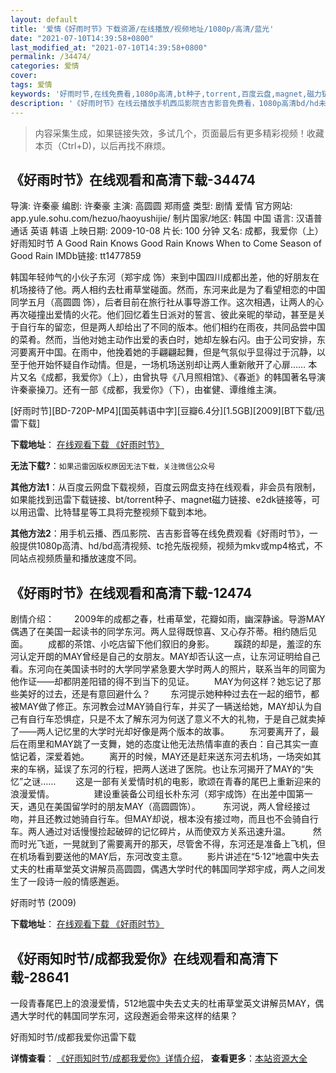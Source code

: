 ```yaml
---
layout: default
title: '爱情《好雨时节》下载资源/在线播放/视频地址/1080p/高清/蓝光'
date: "2021-07-10T14:39:58+0800"
last_modified_at: "2021-07-10T14:39:58+0800"
permalink: /34474/
categories: 爱情
cover:
tags: 爱情
keywords: '好雨时节,在线免费看,1080p高清,bt种子,torrent,百度云盘,magnet,磁力链,迅雷下载资源'
description: '《好雨时节》在线云播放手机西瓜影院吉吉影音免费看，1080p高清bd/hd未删减完整版和tc抢先枪版，mkv/mp4格式，附带bt/torrent种子、magnet/磁力链、百度云盘、网盘资源迅雷下载链接'
---
```


>内容采集生成，如果链接失效，多试几个，页面最后有更多精彩视频！收藏本页（Ctrl+D)，以后再找不麻烦。


## 《好雨时节》在线观看和高清下载-34474

导演: 许秦豪 编剧: 许秦豪 主演: 高圆圆 郑雨盛 类型: 剧情 爱情 官方网站: app.yule.sohu.com/hezuo/haoyushijie/ 制片国家/地区: 韩国 中国 语言: 汉语普通话 英语 韩语 上映日期: 2009-10-08 片长: 100 分钟 又名: 成都，我爱你（上） 好雨知时节 A Good Rain Knows Good Rain Knows When to Come Season of Good Rain IMDb链接: tt1477859

韩国年轻帅气的小伙子东河（郑宇成 饰）来到中国四川成都出差，他的好朋友在机场接待了他。两人相约去杜甫草堂碰面。然而，东河来此是为了看望相恋的中国同学五月（高圆圆 饰），后者目前在旅行社从事导游工作。这次相遇，让两人的心再次碰撞出爱情的火花。他们回忆着生日派对的誓言、彼此亲昵的举动，甚至是关于自行车的留恋，但是两人却给出了不同的版本。他们相约在雨夜，共同品尝中国的菜肴。然而，当他对她主动作出爱的表白时，她却左躲右闪。由于公司安排，东河要离开中国。在雨中，他挽着她的手翩翩起舞，但是气氛似乎显得过于沉静，以至于他开始怀疑自作动情。但是，一场机场送别却让两人重新敞开了心扉…… 本片又名《成都，我爱你》（上），由曾执导《八月照相馆》、《春逝》的韩国著名导演许秦豪操刀。还有一部《成都，我爱你》（下），由崔健、谭维维主演。


[好雨时节][BD-720P-MP4][国英韩语中字][豆瓣6.4分][1.5GB][2009][BT下载/迅雷下载]

**下载地址**： [在线观看下载 《好雨时节》](https://www.btdx8.com/torrent/season_of_good_rain_2009.html) 


**无法下载?**：`如果迅雷因版权原因无法下载，关注微信公众号 `

**其他方法1**：从百度云网盘下载视频，百度云网盘支持在线观看，非会员有限制，如果能找到迅雷下载链接、bt/torrent种子、magnet磁力链接、e2dk链接等，可以用迅雷、比特彗星等工具将完整视频下载到本地。

**其他方法2**：用手机云播、西瓜影院、吉吉影音等在线免费观看《好雨时节》，一般提供1080p高清、hd/bd高清视频、tc抢先版视频，视频为mkv或mp4格式，不同站点视频质量和播放速度不同。


## 《好雨时节》在线观看和高清下载-12474

剧情介绍： 　　2009年的成都之春，杜甫草堂，花瓣如雨，幽深静谧。导游MAY偶遇了在美国一起读书的同学东河。两人显得既惊喜、又心存芥蒂。相约随后见面。 　　成都的茶馆、小吃店留下他们叙旧的身影。 　　蹊跷的却是，羞涩的东河认定开朗的MAY曾经是自己的女朋友。MAY却否认这一点，让东河证明给自己看。东河向在美国读书时的大学同学紧急要大学时两人的照片，联系当年的同窗为他作证——却都阴差阳错的得不到当下的见证。 　　MAY为何这样？她忘记了那些美好的过去，还是有意回避什么？ 　　东河提示她种种过去在一起的细节，都被MAY做了修正。东河教会过MAY骑自行车，并买了一辆送给她，MAY却认为自己有自行车恐惧症，只是不太了解东河为何送了意义不大的礼物，于是自己就卖掉了——两人记忆里的大学时光却好像是两个版本的故事。 　　东河要离开了，最后在雨里和MAY跳了一支舞，她的态度让他无法热情率直的表白：自己其实一直惦记着，深爱着她。 　　离开的时候，MAY还是赶来送东河去机场，一场突如其来的车祸，延误了东河的行程，把两人送进了医院。也让东河揭开了MAY的“失忆”之谜…… 　　这是一部有关爱情时机的电影，歌颂在青春的尾巴上重新迎来的浪漫爱情。 　　 　　建设重装备公司组长朴东河（郑宇成饰）在出差中国第一天，遇见在美国留学时的朋友MAY（高圆圆饰）。  　　东河说，两人曾经接过吻，并且还教过她骑自行车。但MAY却说，根本没有接过吻，而且也不会骑自行车。两人通过对话慢慢捡起破碎的记忆碎片，从而使双方关系迅速升温。  　　然而时光飞逝，一晃就到了需要离开的那天，尽管舍不得，东河还是准备上飞机，但在机场看到要送他的MAY后，东河改变主意。 　　影片讲述在“5·12”地震中失去丈夫的杜甫草堂英文讲解员高圆圆，偶遇大学时代的韩国同学郑宇成，两人之间发生了一段诗一般的情感邂逅。


好雨时节 (2009)

**下载地址**： [在线观看下载 《好雨时节》](https://www.btbtdy.me/btdy/dy6888.html) 


## 《好雨知时节/成都我爱你》在线观看和高清下载-28641

一段青春尾巴上的浪漫爱情，512地震中失去丈夫的杜甫草堂英文讲解员MAY，偶遇大学时代的韩国同学东河，这段邂逅会带来这样的结果？


好雨知时节/成都我爱你迅雷下载

**详情查看**： [《好雨知时节/成都我爱你》详情介绍](/movie/28641/)， **查看更多**：[本站资源大全](/movie/t/all/)

